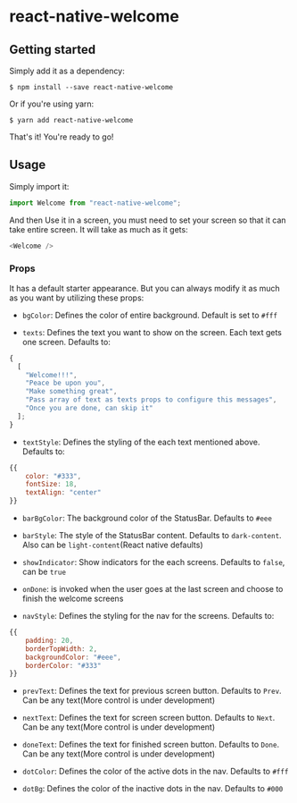 # react-native-welcome

## Getting started

Simply add it as a dependency:

`$ npm install --save react-native-welcome`

Or if you're using yarn:

`$ yarn add react-native-welcome`

That's it! You're ready to go!

## Usage

Simply import it:

```javascript
import Welcome from "react-native-welcome";
```

And then Use it in a screen, you must need to set your screen so that it can take entire screen. It will take as much as it gets:

```javascript
<Welcome />
```

### Props

It has a default starter appearance. But you can always modify it as much as you want by utilizing these props:

- `bgColor`: Defines the color of entire background. Default is set to `#fff`

- `texts`: Defines the text you want to show on the screen. Each text gets one screen. Defaults to:

```javascript
{
  [
    "Welcome!!!",
    "Peace be upon you",
    "Make something great",
    "Pass array of text as texts props to configure this messages",
    "Once you are done, can skip it"
  ];
}
```

- `textStyle`: Defines the styling of the each text mentioned above. Defaults to:

```javascript
{{
	color: "#333",
	fontSize: 18,
	textAlign: "center"
}}
```

- `barBgColor`: The background color of the StatusBar. Defaults to `#eee`

- `barStyle`: The style of the StatusBar content. Defaults to `dark-content`. Also can be `light-content`(React native defaults)

- `showIndicator`: Show indicators for the each screens. Defaults to `false`, can be `true`

- `onDone`: is invoked when the user goes at the last screen and choose to finish the welcome screens

- `navStyle`: Defines the styling for the nav for the screens. Defaults to:

```javascript
{{
    padding: 20,
    borderTopWidth: 2,
    backgroundColor: "#eee",
    borderColor: "#333"
}}
```

- `prevText`: Defines the text for previous screen button. Defaults to `Prev`. Can be any text(More control is under development)

- `nextText`: Defines the text for screen screen button. Defaults to `Next`. Can be any text(More control is under development)

- `doneText`: Defines the text for finished screen button. Defaults to `Done`. Can be any text(More control is under development)

- `dotColor`: Defines the color of the active dots in the nav. Defaults to `#fff`

- `dotBg`: Defines the color of the inactive dots in the nav. Defaults to `#000`
